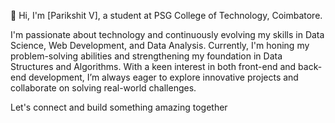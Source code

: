 👋 Hi, I'm [Parikshit V], a student at PSG College of Technology, Coimbatore.

I'm passionate about technology and continuously evolving my skills in Data Science, Web Development, and Data Analysis. Currently, I'm honing my problem-solving abilities and strengthening my foundation in Data Structures and Algorithms. With a keen interest in both front-end and back-end development, I’m always eager to explore innovative projects and collaborate on solving real-world challenges.

Let's connect and build something amazing together
<!---
Parikshit-0210/Parikshit-0210 is a ✨ special ✨ repository because its `README.md` (this file) appears on your GitHub profile.
You can click the Preview link to take a look at your changes.
--->
